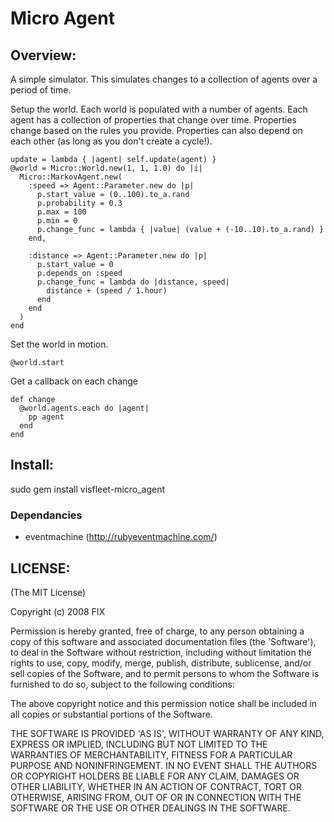 # Micro Agent

## Overview:
  
A simple simulator. This simulates changes to a collection of agents over a period
of time.

Setup the world. Each world is populated with a number of agents. Each agent has a collection
of properties that change over time. Properties change based on the rules you provide. Properties
can also depend on each other (as long as you don't create a cycle!).
   
    update = lambda { |agent| self.update(agent) }
    @world = Micro::World.new(1, 1, 1.0) do |i|
      Micro::MarkovAgent.new(
        :speed => Agent::Parameter.new do |p|
          p.start_value = (0..100).to_a.rand
          p.probability = 0.3
          p.max = 100
          p.min = 0
          p.change_func = lambda { |value| (value + (-10..10).to_a.rand) }
        end,
   
        :distance => Agent::Parameter.new do |p|
          p.start_value = 0
          p.depends_on :speed
          p.change_func = lambda do |distance, speed| 
            distance + (speed / 1.hour)
          end
        end
      )
    end

Set the world in motion.  

    @world.start

Get a callback on each change

    def change
      @world.agents.each do |agent|
        pp agent
      end
    end

## Install:

  sudo gem install visfleet-micro_agent

### Dependancies

- eventmachine (http://rubyeventmachine.com/)

## LICENSE:

(The MIT License)

Copyright (c) 2008 FIX

Permission is hereby granted, free of charge, to any person obtaining
a copy of this software and associated documentation files (the
'Software'), to deal in the Software without restriction, including
without limitation the rights to use, copy, modify, merge, publish,
distribute, sublicense, and/or sell copies of the Software, and to
permit persons to whom the Software is furnished to do so, subject to
the following conditions:

The above copyright notice and this permission notice shall be
included in all copies or substantial portions of the Software.

THE SOFTWARE IS PROVIDED 'AS IS', WITHOUT WARRANTY OF ANY KIND,
EXPRESS OR IMPLIED, INCLUDING BUT NOT LIMITED TO THE WARRANTIES OF
MERCHANTABILITY, FITNESS FOR A PARTICULAR PURPOSE AND NONINFRINGEMENT.
IN NO EVENT SHALL THE AUTHORS OR COPYRIGHT HOLDERS BE LIABLE FOR ANY
CLAIM, DAMAGES OR OTHER LIABILITY, WHETHER IN AN ACTION OF CONTRACT,
TORT OR OTHERWISE, ARISING FROM, OUT OF OR IN CONNECTION WITH THE
SOFTWARE OR THE USE OR OTHER DEALINGS IN THE SOFTWARE.
